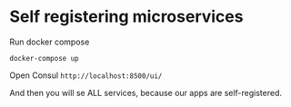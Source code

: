 # Self registering microservices

Run docker compose

```Shell
docker-compose up
```

Open Consul
`http://localhost:8500/ui/`

And then you will se ALL services, because our apps are self-registered.